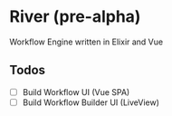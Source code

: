 # River (pre-alpha)

Workflow Engine written in Elixir and Vue

## Todos

- [ ] Build Workflow UI (Vue SPA)
- [ ] Build Workflow Builder UI (LiveView)
